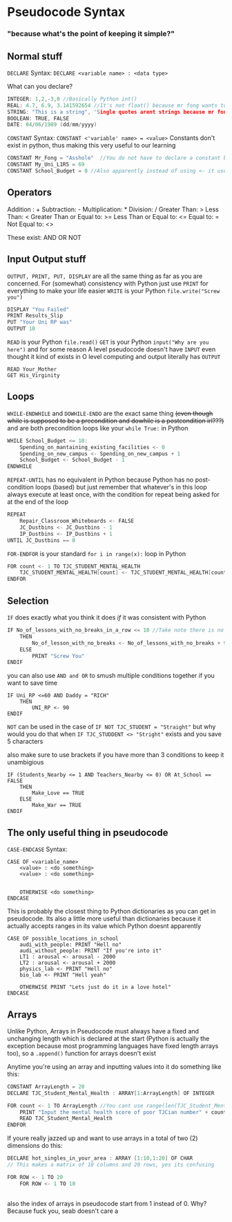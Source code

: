 # Pseudocode Syntax
### "because what's the point of keeping it simple?"

## Normal stuff

`DECLARE`
Syntax: `DECLARE <variable name> : <data type>`

What can you declare?

```C
INTEGER: 1,2,-3,0 //Basically Python int()
REAL: 4.7, 6.9, 3.141592654 //It's not float() because mr fong wants to make everyones life difficult
STRING: "This is a string", 'Single quotes arent strings because mr fong hates you'
BOOLEAN: TRUE, FALSE
DATE: 04/06/1989 (dd/mm/yyyy)
```

`CONSTANT`
Syntax: `CONSTANT <'variable' name> = <value>`
Constants don't exist in python,  thus making this very useful to our learning
```C
CONSTANT Mr_Fong = "Asshole"  //You do not have to declare a constant before you assign a value to it for some reason
CONSTANT My_Uni_L1R5 = 69
CONSTANT School_Budget = 0 //Also apparently instead of using <- it uses = ??? What bs is this
```

## Operators
Addition : +
Subtraction: -
Multiplication: *
Division: / 
Greater Than: >
Less Than: <
Greater Than or Equal to: >=
Less Than or Equal to: <=
Equal to: =
Not Equal to: <>

These exist:
AND
OR
NOT

## Input Output stuff

`OUTPUT, PRINT, PUT, DISPLAY` are all the same thing as far as you are concerned. For (somewhat) consistency with Python just use `PRINT` for everything to make your life easier
`WRITE` is your Python `file.write("Screw you")`

```C
DISPLAY "You Failed"
PRINT Results_Slip
PUT "Your Uni RP was"
OUTPUT 10
```

`READ` is your Python `file.read()`
`GET` is your Python `input("Why are you here")`
and for some reason A level pseudocode doesn't have `INPUT` even thought it kind of exists in O level computing and output literally has `OUTPUT`
```
READ Your_Mother
GET His_Virginity
```

## Loops
`WHILE-ENDWHILE` and `DOWHILE-ENDO` are the exact same thing ~~(even though while is supposed to be a precondition and dowhile is a postcondition irl???)~~ and are both precondition loops like your `while True:` in Python
```C
WHILE School_Budget <= 10:
	Spending_on_mantaining_existing_facilities <- 0
	Spending_on_new_campus <- Spending_on_new_campus + 1
	School_Budget <- School_Budget - 1
ENDWHILE
```

`REPEAT-UNTIL` has no equivalent in Python because Python has no post-condition loops (based) but just remember that whatever's in this loop always execute at least once, with the condition for repeat being asked for at the end of the loop
```C
REPEAT
	Repair_Classroom_Whiteboards <- FALSE
	JC_Dustbins <- JC_Dustbins - 1
	IP_Dustbins <- IP_Dustbins + 1
UNTIL JC_Dustbins == 0
```

`FOR-ENDFOR` is your standard `for i in range(x):` loop in Python
```C
FOR count <- 1 TO TJC_STUDENT_MENTAL_HEALTH
	TJC_STUDENT_MENTAL_HEALTH[count] <- TJC_STUDENT_MENTAL_HEALTH[count] - 9000
ENDFOR
```

## Selection
`IF` does exactly what you think it does *if* it was consistent with Python
```C
IF No_of_lessons_with_no_breaks_in_a_row <= 10 //Take note there is no : at the end
	THEN
		No_of_lesson_with_no_breaks <- No_of_lessons_with_no_breaks + 999
	ELSE
		PRINT "Screw You"
ENDIF
```
you can also use `AND and OR` to smush multiple conditions together if you want to save time
```
IF Uni_RP <=60 AND Daddy = "RICH"
	THEN
		UNI_RP <- 90
ENDIF
```


`NOT` can be used in the case of `IF NOT TJC_STUDENT = "Straight"` but why would you do that when `IF TJC_STUDDENT <> "Stright"` exists and you save 5 characters


also make sure to use brackets if you have more than 3 conditions to keep it unambigious
```
IF (Students_Nearby <= 1 AND Teachers_Nearby <= 0) OR At_School == FALSE
	THEN
		Make_Love == TRUE
	ELSE
		Make_War == TRUE
ENDIF
```


## The only useful thing in pseudocode

`CASE-ENDCASE`
Syntax: 
```
CASE OF <variable_name>
	<value> : <do something>
	<value> : <do something>


	OTHERWISE <do something>
ENDCASE
```
This is probably the closest thing to Python dictionaries as you can get in pseudocode.
Its also a little more useful than dictionaries because it actually accepts ranges in its value which Python doesnt apparently
```
CASE OF possible_locations_in_school
	audi_with_people: PRINT "Hell no"
	audi_without_people: PRINT "If you're into it"
	LT1 : arousal <- arousal - 2000
	LT2 : arousal <- arousal + 2000
	physics_lab <- PRINT "Hell no"
	bio_lab <- PRINT "Hell yeah"

	OTHERWISE PRINT "Lets just do it in a love hotel"
ENDCASE
```

## Arrays
Unlike Python, Arrays in Pseudocode must always have a fixed and unchanging length which is declared at the start (Python is actually the exception because most programming languages have fixed length arrays too), so a `.append()` function for arrays doesn't exist

Anytime you're using an array and inputting values into it do something like this:
```C
CONSTANT ArrayLength = 20
DECLARE TJC_Student_Mental_Health : ARRAY[1:ArrayLength] OF INTEGER

FOR count <- 1 TO ArrayLength //You cant use range(len(TJC_Student_Mental_Health))
	PRINT "Input the mental health score of poor TJCian number" + count
	READ TJC_Student_Mental_Health
ENDFOR
```
If youre really jazzed up and want to use arrays in a total of two (2) dimensions do this:
```C
DECLARE hot_singles_in_your_area : ARRAY [1:10,1:20] OF CHAR
// This makes a matrix of 10 columns and 20 rows, yes its confusing 

FOR ROW <- 1 TO 20
	FOR ROW <- 1 TO 10
	
```
also the index of arrays in pseudocode start from 1 instead of 0. Why? Because fuck you, seab doesn't care a